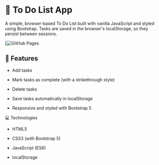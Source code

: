 # 📝 To Do List App
A simple, browser-based To Do List built with vanilla JavaScript and styled using Bootstrap. Tasks are saved in the browser's localStorage, so they persist between sessions.

[![GitHub Pages](https://obersan6.github.io/todos-js/)

## 🚀 Features

* Add tasks
 
* Mark tasks as complete (with a strikethrough style)
 
* Delete tasks
 
* Save tasks automatically in localStorage

* Responsive and styled with Bootstrap 5

💻 Technologies
* HTML5

* CSS3 (with Bootstrap 5)

* JavaScript (ES6)

* localStorage


